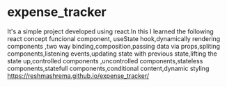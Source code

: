 # expense_tracker
It's a simple project developed using react.In this I learned the following react concept funcional component, useState hook,dynamically rendering components ,two way binding,composition,passing data via props,spliting components,listening events,updating state with previous state,lifting the state up,controlled components ,uncontrolled components,stateless components,statefull components,conditional content,dynamic styling
https://reshmashrema.github.io/expense_tracker/ 
